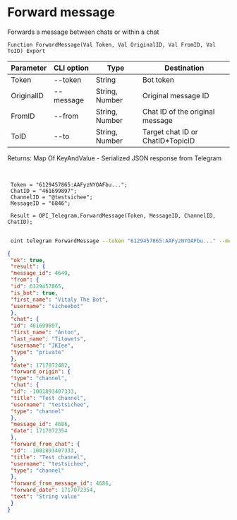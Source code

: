 ﻿---
sidebar_position: 11
---

# Forward message
 Forwards a message between chats or within a chat



`Function ForwardMessage(Val Token, Val OriginalID, Val FromID, Val ToID) Export`

 | Parameter | CLI option | Type | Destination |
 |-|-|-|-|
 | Token | --token | String | Bot token |
 | OriginalID | --message | String, Number | Original message ID |
 | FromID | --from | String, Number | Chat ID of the original message |
 | ToID | --to | String, Number | Target chat ID or ChatID*TopicID |

 
 Returns: Map Of KeyAndValue - Serialized JSON response from Telegram

<br/>




```bsl title="Code example"
 Token = "6129457865:AAFyzNYOAFbu...";
 ChatID = "461699897";
 ChannelID = "@testsichee";
 MessageID = "6846";
 
 Result = OPI_Telegram.ForwardMessage(Token, MessageID, ChannelID, ChatID);
```
	


```sh title="CLI command example"
 
 oint telegram ForwardMessage --token "6129457865:AAFyzNYOAFbu..." --message %message% --from %from% --to %to%

```

```json title="Result"
{
 "ok": true,
 "result": {
 "message_id": 4649,
 "from": {
 "id": 6129457865,
 "is_bot": true,
 "first_name": "Vitaly The Bot",
 "username": "sicheebot"
 },
 "chat": {
 "id": 461699897,
 "first_name": "Anton",
 "last_name": "Titowets",
 "username": "JKIee",
 "type": "private"
 },
 "date": 1717072482,
 "forward_origin": {
 "type": "channel",
 "chat": {
 "id": -1001893407333,
 "title": "Test channel",
 "username": "testsichee",
 "type": "channel"
 },
 "message_id": 4686,
 "date": 1717072354
 },
 "forward_from_chat": {
 "id": -1001893407333,
 "title": "Test channel",
 "username": "testsichee",
 "type": "channel"
 },
 "forward_from_message_id": 4686,
 "forward_date": 1717072354,
 "text": "String value"
 }
}
```
